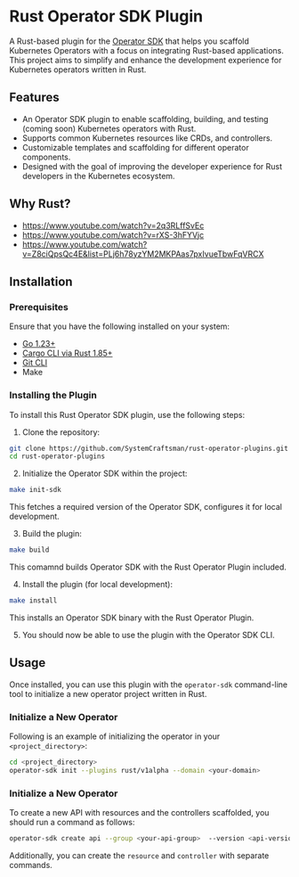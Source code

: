 # Rust Operator SDK Plugin

A Rust-based plugin for the [Operator SDK](https://sdk.operatorframework.io/) that helps you scaffold Kubernetes Operators with
a focus on integrating Rust-based applications. This project aims to simplify and enhance the development experience for
Kubernetes operators written in Rust.

## Features

- An Operator SDK plugin to enable scaffolding, building, and testing (coming soon) Kubernetes operators with Rust.
- Supports common Kubernetes resources like CRDs, and controllers.
- Customizable templates and scaffolding for different operator components.
- Designed with the goal of improving the developer experience for Rust developers in the Kubernetes ecosystem.

## Why Rust?

* https://www.youtube.com/watch?v=2q3RLffSvEc
* https://www.youtube.com/watch?v=rXS-3hFYVjc
* https://www.youtube.com/watch?v=Z8ciQpsQc4E&list=PLj6h78yzYM2MKPAas7pxIvueTbwFqVRCX

## Installation

### Prerequisites

Ensure that you have the following installed on your system:

- [Go 1.23+](https://golang.org/dl/)
- [Cargo CLI via Rust 1.85+](https://www.rust-lang.org/)
- [Git CLI](https://git-scm.com/downloads)
- Make

### Installing the Plugin

To install this Rust Operator SDK plugin, use the following steps:

1. Clone the repository:

 ```bash
 git clone https://github.com/SystemCraftsman/rust-operator-plugins.git
 cd rust-operator-plugins
 ```
   
2. Initialize the Operator SDK within the project:

```bash
make init-sdk
````

This fetches a required version of the Operator SDK, configures it for local development.

3. Build the plugin:

```bash
make build
```

This comamnd builds Operator SDK with the Rust Operator Plugin included.

4. Install the plugin (for local development):

```bash
make install
```

This installs an Operator SDK binary with the Rust Operator Plugin.

5. You should now be able to use the plugin with the Operator SDK CLI.

## Usage

Once installed, you can use this plugin with the `operator-sdk` command-line tool to initialize a new operator project
written in Rust.

### Initialize a New Operator

Following is an example of initializing the operator in your `<project_directory>`:

```bash
cd <project_directory>
operator-sdk init --plugins rust/v1alpha --domain <your-domain>
```

### Initialize a New Operator

To create a new API with resources and the controllers scaffolded, you should run a command as follows:

```bash
operator-sdk create api --group <your-api-group>  --version <api-version> --kind <crd-name>  --resource --controller
```

Additionally, you can create the `resource` and `controller` with separate commands.
